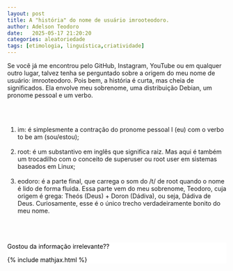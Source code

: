 ```yaml
---
layout: post
title: A "história" do nome de usuário imrooteodoro.
author: Adelson Teodoro
date:   2025-05-17 21:20:20
categories: aleatoriedade
tags: [etimologia, linguística,criatividade]
---
```


Se você já me encontrou pelo GitHub, Instagram, YouTube ou em qualquer outro lugar, talvez tenha se perguntado sobre a origem do meu nome de usuário: imrooteodoro. Pois bem, a história é curta, mas cheia de significados. Ela envolve meu sobrenome, uma distribuição Debian, um pronome pessoal e um verbo.

<br>
<br>
<ol>
<li>im: é simplesmente a contração do pronome pessoal I (eu) com o verbo to be am (sou/estou);</li> 
<br>
<li>root: é um substantivo em inglês que significa raiz. Mas aqui é também um trocadilho com o conceito de superuser ou root user em sistemas baseados em Linux;</li> 
<br>
<li>eodoro: é a parte final, que carrega o som do /t/ de root quando o nome é lido de forma fluida. Essa parte vem do meu sobrenome, Teodoro, cuja origem é grega: Theós (Deus) + Doron (Dádiva), ou seja, Dádiva de Deus. Curiosamente, esse é o único trecho verdadeiramente bonito do meu nome.</li> 
</ol>
<br>
<br>
<br>

<div style="background-color:white;color:black;">Gostou da informação irrelevante??<div>

{% include mathjax.html %}
